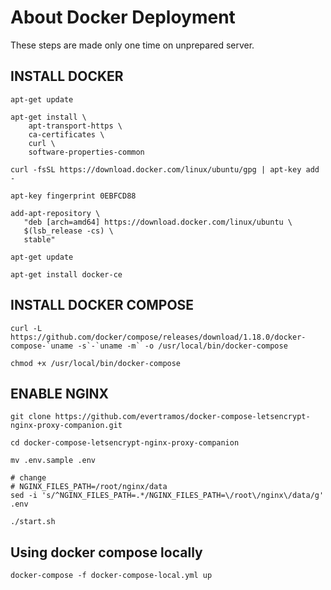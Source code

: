 # About Docker Deployment

These steps are made only one time on unprepared server.

## INSTALL DOCKER

```
apt-get update

apt-get install \
    apt-transport-https \
    ca-certificates \
    curl \
    software-properties-common

curl -fsSL https://download.docker.com/linux/ubuntu/gpg | apt-key add -

apt-key fingerprint 0EBFCD88

add-apt-repository \
   "deb [arch=amd64] https://download.docker.com/linux/ubuntu \
   $(lsb_release -cs) \
   stable"

apt-get update

apt-get install docker-ce

```


## INSTALL DOCKER COMPOSE

```
curl -L https://github.com/docker/compose/releases/download/1.18.0/docker-compose-`uname -s`-`uname -m` -o /usr/local/bin/docker-compose

chmod +x /usr/local/bin/docker-compose
```

## ENABLE NGINX

```
git clone https://github.com/evertramos/docker-compose-letsencrypt-nginx-proxy-companion.git

cd docker-compose-letsencrypt-nginx-proxy-companion

mv .env.sample .env

# change
# NGINX_FILES_PATH=/root/nginx/data
sed -i 's/^NGINX_FILES_PATH=.*/NGINX_FILES_PATH=\/root\/nginx\/data/g' .env

./start.sh
```

## Using docker compose locally

    docker-compose -f docker-compose-local.yml up
